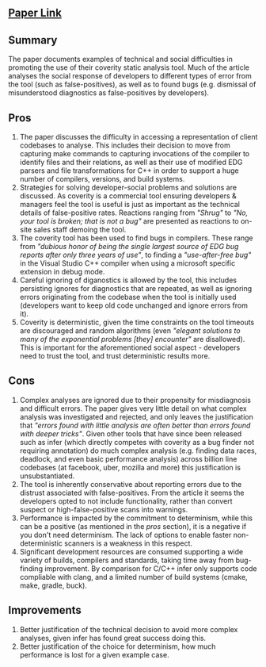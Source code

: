 ## [Paper Link](https://dl.acm.org/doi/pdf/10.1145/1646353.1646374)
## Summary
The paper documents examples of technical and social difficulties in promoting the use of their coverity static analysis tool. Much of the article analyses the social response of developers to different types of error from the tool (such as false-positives), as well as to found bugs (e.g. dismissal of misunderstood diagnostics as false-positives by developers).
## Pros
1. The paper discusses the difficulty in accessing a representation of client codebases to analyse. This includes their decision to move from capturing make commands to capturing invocations of the compiler to identify files and their relations, as well as their use of modified EDG parsers and file transformations for C++ in order to support a huge number of compilers, versions, and build systems. 
2. Strategies for solving developer-social problems and solutions are discussed. As coverity is a commercial tool ensuring developers & managers feel the tool is useful is just as important as the technical details of false-positive rates. Reactions ranging from *"Shrug"* to *"No, your tool is broken; that is not a bug"* are presented as reactions to on-site sales staff demoing the tool.
3. The coverity tool has been used to find bugs in compilers. These range from *"dubious honor of being the single largest source of EDG bug reports after only three years of use"*, to finding a *"use-after-free bug"* in the Visual Studio C++ compiler when using a microsoft specific extension in debug mode.
4. Careful ignoring of diganostics is allowed by the tool, this includes persisting ignores for diagnostics that are repeated, as well as ignoring errors originating from the codebase when the tool is initially used (developers want to keep old code unchanged and ignore errors from it).
5. Coverity is deterministic, given the time constraints on the tool timeouts are discouraged and random algorithms (even *"elegant solutions to many of the exponential problems [they] encounter"* are disallowed). This is important for the aforementioned social aspect - developers need to trust the tool, and trust deterministic results more.
## Cons
1. Complex analyses are ignored due to their propensity for misdiagnosis and difficult errors. The paper gives very little detail on what complex analysis was investigated and rejected, and only leaves the justification that *"errors found with little analysis are often better than errors found with deeper tricks"*. Given other tools that have since been released such as infer (which directly competes with coverity as a bug finder not requiring annotation) do much complex analysis (e.g. finding data races, deadlock, and even basic performance analysis) across billion line codebases (at facebook, uber, mozilla and more) this justification is unsubstantiated.
2. The tool is inherently conservative about reporting errors due to the distrust associated with false-positives. From the article it seems the developers opted to not include functionality, rather than convert suspect or high-false-positive scans into warnings. 
3. Performance is impacted by the commitment to determinism, while this can be a positive (as mentioned in the *pros* section), it is a negative if you don't need determinism. The lack of options to enable faster non-deterministic scanners is a weakness in this respect.  
4. Significant development resources are consumed supporting a wide variety of builds, compilers and standards, taking time away from bug-finding improvement. By comparison for C/C++ infer only supports code compliable with clang, and a limited number of build systems (cmake, make, gradle, buck).
## Improvements
1. Better justification of the technical decision to avoid more complex analyses, given infer has  found great success doing this.
2. Better justification of the choice for determinism, how much performance is lost for a given example case.